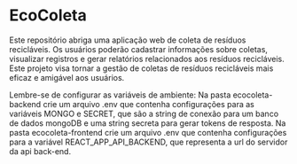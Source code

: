 # EcoColeta
 Este repositório abriga uma aplicação web de coleta de resíduos recicláveis. Os usuários poderão cadastrar informações sobre coletas, visualizar registros e gerar relatórios relacionados aos resíduos recicláveis. Este projeto visa tornar a gestão de coletas de resíduos recicláveis mais eficaz e amigável aos usuários.

 Lembre-se de configurar as variáveis de ambiente:
 Na pasta ecocoleta-backend crie um arquivo .env que contenha configurações para as variáveis MONGO e SECRET, que são a string de conexão para um banco de dados mongoDB e uma string secreta para gerar tokens de resposta.
 Na pasta ecocoleta-frontend crie um arquivo .env que contenha configurações para a variável REACT_APP_API_BACKEND, que representa a url do servidor da api back-end.
 
